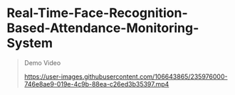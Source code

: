 # Real-Time-Face-Recognition-Based-Attendance-Monitoring-System

> Demo Video
> 
> https://user-images.githubusercontent.com/106643865/235976000-746e8ae9-019e-4c9b-88ea-c26ed3b35397.mp4

